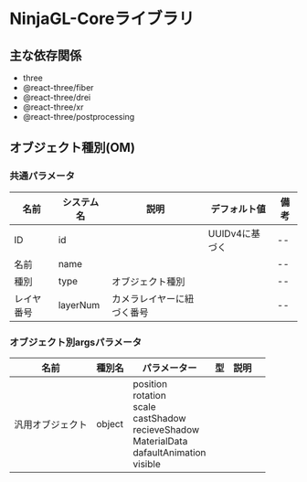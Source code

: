 # NinjaGL-Coreライブラリ

## 主な依存関係
- three
- @react-three/fiber
- @react-three/drei
- @react-three/xr
- @react-three/postprocessing


## オブジェクト種別(OM)

### 共通パラメータ

| 名前 | システム名 | 説明 | デフォルト値 | 備考 |
| -- | -- | -- | -- | -- |
| ID | id |  | UUIDv4に基づく | -- |
| 名前 | name | | | -- |
| 種別 | type | オブジェクト種別 | | -- |
| レイヤ番号 | layerNum| カメラレイヤーに紐づく番号 | | -- |



### オブジェクト別argsパラメータ

| 名前 | 種別名 | パラメーター | 型 | 説明 |  |
| -- | -- | -- | -- | -- | -- |
| 汎用オブジェクト | object | position<br>rotation<br>scale<br>castShadow<br>recieveShadow<br>MaterialData<br>dafaultAnimation<br>visible<br>||||